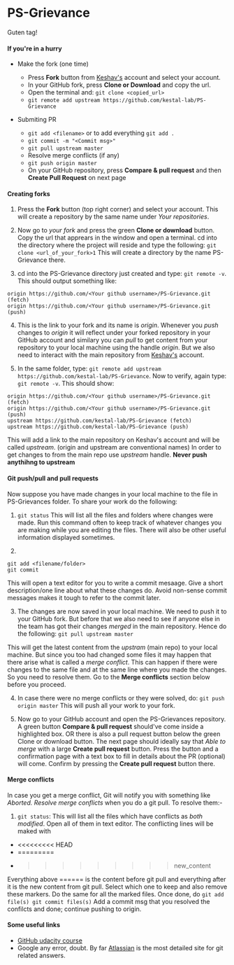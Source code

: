 # PS-Grievance

Guten tag!

#### If you're in a hurry

- Make the fork (one time)
	- Press **Fork** button from [Keshav's](https://github.com/kestal-lab/PS-Grievance) account and select your account.
	- In your GitHub fork, press **Clone or Download** and copy the url.
	- Open the terminal and: `git clone <copied_url>`
	- `git remote add upstream https://github.com/kestal-lab/PS-Grievance`

- Submiting PR
	- `git add <filename>` or to add everything `git add .`
	- `git commit -m "<Commit msg>"`
	- `git pull upstream master`
	- Resolve merge conflicts (if any) 
	- `git push origin master`
	- On your GitHub repository, press **Compare & pull request** and then **Create Pull Request** on next page


#### Creating forks

1. Press the **Fork** button (top right corner) and select your account. This will create a repository by the same name under *Your repositories*.

2. Now go to *your fork* and press the green **Clone or download** button. Copy the url that apprears in the window and open a terminal. cd into the directory where the project will reside and type the following: `git clone <url_of_your_fork>1`
This will create a directory by the name PS-Grievance there.

3. cd into the PS-Grievance directory just created and type: `git remote -v`. This should output something like:

```console
origin https://github.com/<Your github username>/PS-Grievance.git (fetch)
origin https://github.com/<Your github username>/PS-Grievance.git (push)
```

4. This is the link to your fork and its name is *origin*. Whenever you *push* changes to *origin* it will reflect under your forked repository in your GitHub account and similary you can *pull* to get content from your repository to your local machine using the handle *origin*. But we also need to interact with the main repository from [Keshav's](https://github.com/kestal-lab/PS-Grievance) account.

5. In the same folder, type: `git remote add upstream https://github.com/kestal-lab/PS-Grievance`. Now to verify, again type: `git remote -v`. This should show:

```console
origin https://github.com/<Your github username>/PS-Grievance.git (fetch)
origin https://github.com/<Your github username>/PS-Grievance.git (push)
upstream https://github.com/kestal-lab/PS-Grievance (fetch)
upstream https://github.com/kestal-lab/PS-Grievance (push)
```
This will add a link to the main repository on Keshav's account and will be called *upstream*. (origin and upstream are conventional names) In order to get changes to from the main repo use *upstream* handle. **Never push anythihng to upstream**


#### Git push/pull and pull requests

Now suppose you have made changes in your local machine to the file in PS-Grievances folder. To share your work do the following:

1. `git status`
This will list all the files and folders where changes were made. Run this command often to keep track of whatever changes you are making while you are editing the files. There will also be other useful information displayed sometimes. 

2. 
```
git add <filename/folder>
git commit
```

This will open a text editor for you to write a commit mesaage. Give a short description/one line about what these changes do. Avoid non-sense commit messages makes it tough to refer to the commit later.

3. The changes are now saved in your local machine. We need to push it to your GitHub fork. But before that we also need to see if anyone else in the team has got their changes *merged* in the main repository. Hence do the following: `git pull upstream master`

This will get the latest content from the *upstram* (main repo) to your local machine. But since you too had changed some files it may happen that there arise what is called a *merge conflict*. This can happen if there were changes to the same file and at the same line where you made the changes. So you need to resolve them. Go to the **Merge conflicts** section below before you proceed.

4. In case there were no merge conflicts or they were solved, do: `git push origin master`
This will push all your work to your fork.

5. Now go to your GitHub account and open the PS-Grievances repository. A green button **Compare & pull request** should've come inside a highlighted box. OR there is also a pull request button below the green Clone or download button. The next page should ideally say that *Able to merge* with a large **Create pull request** button. Press the button and a confirmation page with a text box to fill in details about the PR (optional) will come. Confirm by pressing the **Create pull request** button there.


#### Merge conflicts

In case you get a merge conflict, Git will notify you with something like *Aborted. Resolve merge conflicts* when you do a git pull. To resolve them:-

1. `git status`: This will list all the files which have conflicts as *both modified*. Open all of them in text editor. The conflicting lines will be maked with

* <<<<<<<<< HEAD
* =========
* >>>>>>>>> new_content

Everything above ====== is the content before git pull and everything after it is the new content from git pull. Select which one to keep and  also remove these markers. Do the same for all the marked files.
Once done, do
`
git add file(s)
git commit files(s)
`
Add a commit msg that you resolved the confilcts and done; continue pushing to origin.


#### Some useful links

+ [GitHub udacity course](https://www.udacity.com/course/version-control-with-git--ud123)
+ Google any error, doubt. By far [Atlassian](https://www.atlassian.com/git/tutorials) is the most detailed site for git related answers.